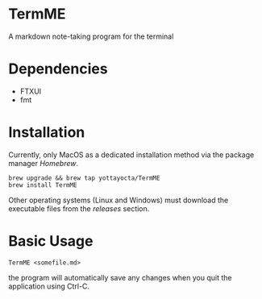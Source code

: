 # TermME

A markdown note-taking program for the terminal

# Dependencies

* FTXUI
* fmt

# Installation

Currently, only MacOS as a dedicated installation method via the package manager _Homebrew_.

```
brew upgrade && brew tap yottayocta/TermME
brew install TermME
```

Other operating systems (Linux and Windows) must download the executable files from the _releases_ section.

# Basic Usage

```
TermME <somefile.md>
```

the program will automatically save any changes when you quit the application using Ctrl-C.
